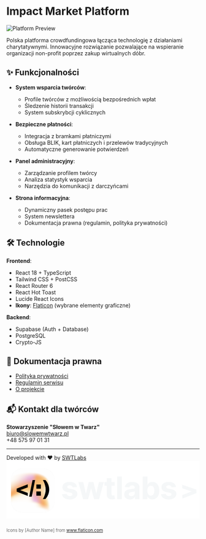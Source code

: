 # Impact Market Platform

![Platform Preview](public/impactmarket-preview.jpg)

Polska platforma crowdfundingowa łącząca technologię z działaniami charytatywnymi. Innowacyjne rozwiązanie pozwalające na wspieranie organizacji non-profit poprzez zakup wirtualnych dóbr.

## ✨ Funkcjonalności

- **System wsparcia twórców**:
  - Profile twórców z możliwością bezpośrednich wpłat
  - Śledzenie historii transakcji
  - System subskrybcji cyklicznych

- **Bezpieczne płatności**:
  - Integracja z bramkami płatniczymi
  - Obsługa BLIK, kart płatniczych i przelewów tradycyjnych
  - Automatyczne generowanie potwierdzeń

- **Panel administracyjny**:
  - Zarządzanie profilem twórcy
  - Analiza statystyk wsparcia
  - Narzędzia do komunikacji z darczyńcami

- **Strona informacyjna**:
  - Dynamiczny pasek postępu prac
  - System newslettera
  - Dokumentacja prawna (regulamin, polityka prywatności)

## 🛠 Technologie

**Frontend**:
- React 18 + TypeScript
- Tailwind CSS + PostCSS
- React Router 6
- React Hot Toast
- Lucide React Icons
- **Ikony**: [Flaticon](https://www.flaticon.com/) (wybrane elementy graficzne)

**Backend**:
- Supabase (Auth + Database)
- PostgreSQL
- Crypto-JS


## 📝 Dokumentacja prawna

- [Polityka prywatności](/privacy)
- [Regulamin serwisu](/terms)
- [O projekcie](/about)

## 📬 Kontakt dla twórców

**Stowarzyszenie "Słowem w Twarz"**  
biuro@slowemwtwarz.pl  
+48 575 97 01 31

---

Developed with ❤️ by [SWTLabs](https://swtlabs.pl)  
![SWTLabs Logo](public/swtlabs-logo.png)

<div class="flaticon-attribution" style="margin-top: 20px; font-size: 0.8em; color: #666;">
    Icons by [Author Name] from <a href="https://www.flaticon.com/" title="Flaticon">www.flaticon.com</a>
</div>